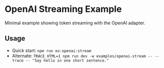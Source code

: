 # OpenAI Streaming Example

Minimal example showing token streaming with the OpenAI adapter.

## Usage
- Quick start: `npm run ex:openai:stream`
- Alternate: `TRACE_HTML=1 npm run dev -w examples/openai-stream -- --trace -- "Say hello in one short sentence."`
